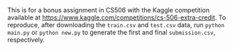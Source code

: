 This is for a bonus assignment in CS506 with the Kaggle competition available at https://www.kaggle.com/competitions/cs-506-extra-credit. To reproduce, after downloading the `train.csv` and `test.csv` data, run `python main.py` or `python new.py` to generate the first and final `submission.csv`, respectively.